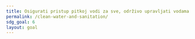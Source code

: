 ```yaml
---
title: Osigurati pristup pitkoj vodi za sve, održivo upravljati vodama te osigurati higijenske uvjete za sve
permalink: /clean-water-and-sanitation/
sdg_goal: 6
layout: goal
---
```


